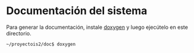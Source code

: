 # Documentación del sistema

Para generar la documentación, instale [doxygen](https://www.doxygen.nl/index.html) y luego ejecútelo en este directorio.

```
~/proyectois2/doc$ doxygen
```
